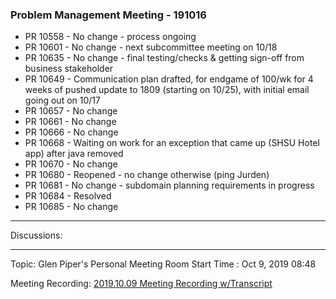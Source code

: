 
### Problem Management Meeting - 191016

* PR 10558 - No change - process ongoing
* PR 10601 - No change - next subcommittee meeting on 10/18
* PR 10635 - No change - final testing/checks & getting sign-off from business stakeholder
* PR 10649 - Communication plan drafted, for endgame  of 100/wk for 4 weeks of pushed update to 1809 (starting on 10/25), with initial email going out on 10/17
* PR 10657 - No change
* PR 10661 - No change
* PR 10666 - No change
* PR 10668 - Waiting on work for an exception that came up (SHSU Hotel app) after java removed
* PR 10670 - No change
* PR 10680 - Reopened - no change otherwise (ping Jurden)
* PR 10681 - No change - subdomain planning requirements in progress
* PR 10684 - Resolved
* PR 10685 - No change

---- 
Discussions:


---- 
Topic: Glen Piper's Personal Meeting Room
Start Time : Oct 9, 2019 08:48

Meeting Recording:
[2019.10.09 Meeting Recording w/Transcript][1]



[1]:	https://shsu.zoom.us/recording/share/MxN_h_8WtPp0bFAVEYrMKtUOe-ux28G2LhteN1-BP9GwIumekTziMw